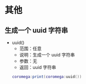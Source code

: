 # 其他

## 生成一个 uuid 字符串

- uuid()
  - 范围：任意
  - 说明：生成一个 uuid 字符串
  - 参数：无
  - 返回：uuid 字符串
  ```lua
  coromega:print(coromega:uuid())
  ```
